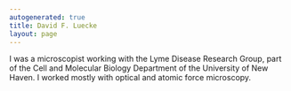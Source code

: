 ```yaml
---
autogenerated: true
title: David F. Luecke
layout: page
---
```


I was a microscopist working with the Lyme Disease Research Group, part
of the Cell and Molecular Biology Department of the University of New
Haven. I worked mostly with optical and atomic force microscopy.
